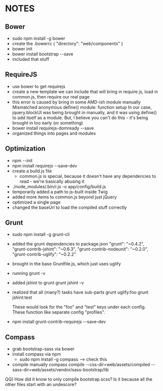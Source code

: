 NOTES
=====

Bower
-----

- sudo npm install -g bower
- create the .bowerrc
    {
      "directory": "web/components"
    }
- bower init
- bower install bootstrap --save
- included that stuff

RequireJS
---------
- use bower to get requirejs
- create a new template we can include that will bring in require js,
    load in common.js, then require our real page
- this error is caused by bring in some AMD-ish module manually
    Mismatched anonymous define() module: function setup
  In our case, jquery.blockUI was being brought in manually, and it was
  using define() to add itself as a module. But, I believe you can't do
  this - it's being brought in too early (or something)
- bower install requirejs-domready --save
- organized things into pages and modules

Optimization
------------

- npm --init
- npm install requirejs --save-dev
- create a build.js file
    - common.js is special, because it doesn't have any dependencies to
        read - we're basically abusing it
- ./node_modules/.bin/r.js -o app/config/build.js
- temporarily added a path to js-built inside Twig
- added more items to common.js beyond just jQuery
- optimized a single page
- changed the baseUrl to load the compiled stuff correctly

Grunt
-----

- sudo npm install -g grunt-cli
- added the grunt dependencies to package.json
    "grunt": "~0.4.2",
    "grunt-contrib-jshint": "~0.6.3",
    "grunt-contrib-nodeunit": "~0.2.0",
    "grunt-contrib-uglify": "~0.2.2"
- brought in the base Gruntfile.js, which just uses uglify
- running grunt -v
- added jshint to grunt
    grunt jshint -v
- realized that all (many?) tasks have sub-parts
    grunt uglify:foo
    grunt jshint:test

    These would look for the "foo" and "test" keys under each config. These
    function like separate config "profiles".
- npm install grunt-contrib-requirejs --save-dev

Compass
-------

- grab bootstrap-sass via bower
- install compass via npm
    - sudo npm install -g compass
    --> check this
- compile manually
    compass compile --css-dir=web/assets/compiled --sass-dir=web/assets/vendor/sass-bootstrap/lib

QQ) How did it know to only compile bootstrap.scss? Is it because all the
    other files start with an undescore?